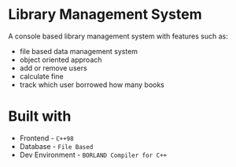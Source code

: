 # Library Management System

A console based library management system with features such as:

* file based data management system 
* object oriented approach
* add or remove users
* calculate fine
* track which user borrowed how many books

# Built with

* Frontend - ```C++98```
* Database - ```File Based```
* Dev Environment - ```BORLAND Compiler for C++```
